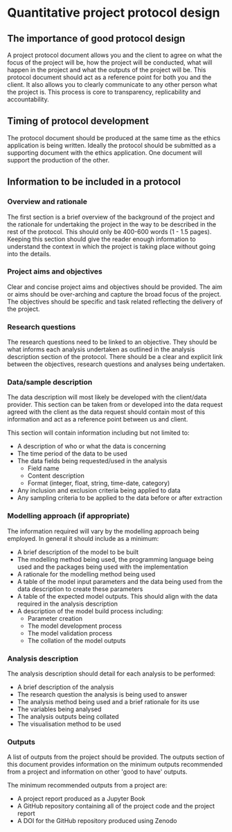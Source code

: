 # Quantitative project protocol design

## The importance of good protocol design

A project protocol document allows you and the client to agree on what the focus of the project will be, how the project will be conducted, what will happen in the project and what the outputs of the project will be. This protocol document should act as a reference point for both you and the client. It also allows you to clearly communicate to any other person what the project is. This process is core to transparency, replicability and accountability.

## Timing of protocol development

The protocol document should be produced at the same time as the ethics application is being written. Ideally the protocol should be submitted as a supporting document with the ethics application. One document will support the production of the other.

## Information to be included in a protocol

### Overview and rationale

The first section is a brief overview of the background of the project and the rationale for undertaking the project in the way to be described in the rest of the protocol. This should only be 400-600 words (1 - 1.5 pages). Keeping this section should give the reader enough information to understand the context in which the project is taking place without going into the details.

### Project aims and objectives

Clear and concise project aims and objectives should be provided. The aim or aims should be over-arching and capture the broad focus of the project. The objectives should be specific and task related reflecting the delivery of the project.

### Research questions

The research questions need to be linked to an objective. They should be what informs each analysis undertaken as outlined in the analysis description section of the protocol. There should be a clear and explicit link between the objectives, research questions and analyses being undertaken. 

### Data/sample description

The data description will most likely be developed with the client/data provider. This section can be taken from or developed into the data request agreed with the client as the data request should contain most of this information and act as a reference point between us and client. 

This section will contain information including but not limited to:
- A description of who or what the data is concerning
- The time period of the data to be used
- The data fields being requested/used in the analysis
    - Field name
    - Content description
    - Format (integer, float, string, time-date, category)
- Any inclusion and exclusion criteria being applied to data
- Any sampling criteria to be applied to the data before or after extraction

### Modelling approach (if appropriate)

The information required will vary by the modelling approach being employed. In general it should include as a minimum:
- A brief description of the model to be built
- The modelling method being used, the programming language being used and the packages being used with the implementation
- A rationale for the modelling method being used
- A table of the model input parameters and the data being used from the data description to create these parameters
- A table of the expected model outputs. This should align with the data required in the analysis description
- A description of the model build process including:
    - Parameter creation
    - The model development process
    - The model validation process
    - The collation of the model outputs

### Analysis description

The analysis description should detail for each analysis to be performed:
- A brief description of the analysis
- The research question the analysis is being used to answer
- The analysis method being used and a brief rationale for its use
- The variables being analysed
- The analysis outputs being collated
- The visualisation method to be used

### Outputs

A list of outputs from the project should be provided. The outputs section of this document provides information on the minimum outputs recommended from a project and information on other 'good to have' outputs.

The minimum recommended outputs from a project are:
- A project report produced as a Jupyter Book
- A GitHub repository containing all of the project code and the project report
- A DOI for the GitHub repository produced using Zenodo